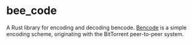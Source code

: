 # bee_code

A Rust library for encoding and decoding bencode.
[Bencode](https://en.wikipedia.org/wiki/Bencode) is a simple encoding
scheme, originating with the BitTorrent peer-to-peer system.


